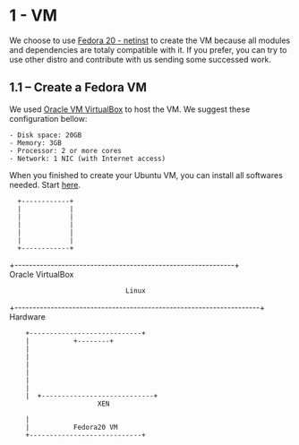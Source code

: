# 1 - VM

We choose to use [Fedora 20 - netinst](http://fedoraproject.org/en/download-splash?file=http://download.fedoraproject.org/pub/fedora/linux/releases/20/Fedora/x86_64/iso/Fedora-20-x86_64-netinst.iso) to create the VM because  all modules and dependencies are totaly compatible with it. If you prefer, you can try to use other distro and contribute with us sending some successed work.

## 1.1 – Create a Fedora VM

We used [Oracle VM VirtualBox](https://www.virtualbox.org/) to host the VM. We suggest these configuration bellow:

```
- Disk space: 20GB
- Memory: 3GB
- Processor: 2 or more cores
- Network: 1 NIC (with Internet access)
```
When you finished to create your Ubuntu VM, you can install all softwares needed. Start [here](https://github.com/emersonbarea/testes/blob/master/2_install_NS-3_DCE.md).









      +------------+
      |            |
      |	           |
      |            |
      |            |
      |            |
      +------------+




   +-------------------------------------------------------------+   
						 Oracle VirtualBox

								 Linux
+--------------------------------------------------------------------+
						              Hardware




		+----------------------------+
		|			+--------+
		|
		|
		|
		|
		|
		|
		|  +----------------------------+
					      XEN

		|
		|			Fedora20 VM
		+----------------------------+

